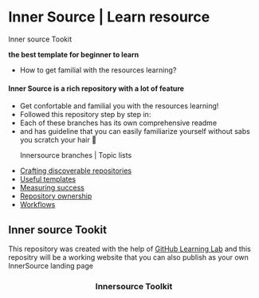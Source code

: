 # Inner Source | Learn resource
Inner source Tookit

**the best template for beginner to learn**
- How to get familial with the resources learning?
     
#### Inner Source is a rich repository with a lot of feature 
   
- Get confortable and familial you with the resources learning!
- Followed this repository step by step in: 
- Each of these branches has its own comprehensive readme
- and has guideline that you can easily familiarize yourself without sabs you scratch your hair 💇

<ul>
   <p> Innersource  branches | Topic lists</p>
    <li><a href="discoverable/">Crafting discoverable repositories</a></li>
    <li><a href="templates/">Useful templates</a></li>
    <li><a href="metrics/">Measuring success</a></li>
    <li><a href="repo-ownership/">Repository ownership</a></li>
   <li><a href="workflows/">Workflows</a></li>
</ul>

## Inner source Tookit
This repository was created with the help of <a href="https://lab.github.com/">GitHub Learning Lab</a>
and this repositry will be a working website that you can also publish as your own InnerSource landing page

  <h3 align='center' style="italic"><frame width="70" eight="70" text="bold" bg="green">Innersource Toolkit</h3>



